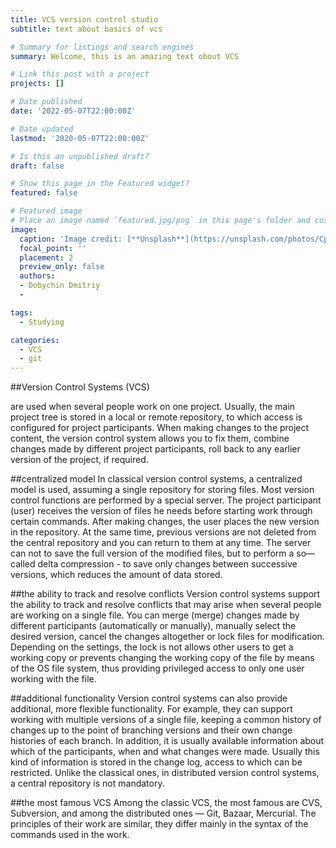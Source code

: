 ```yaml
---
title: VCS version control studio
subtitle: text about basics of vcs

# Summary for listings and search engines
summary: Welcome, this is an amazing text obout VCS

# Link this post with a project
projects: []

# Date published
date: '2022-05-07T22:00:00Z'

# Date updated
lastmod: '2020-05-07T22:00:00Z'

# Is this an unpublished draft?
draft: false

# Show this page in the Featured widget?
featured: false

# Featured image
# Place an image named `featured.jpg/png` in this page's folder and customize its options here.
image:
  caption: 'Image credit: [**Unsplash**](https://unsplash.com/photos/CpkOjOcXdUY)'
  focal_point: ''
  placement: 2
  preview_only: false
  authors:
  - Dobychin Dmitriy
  - 

tags:
  - Studying

categories:
  - VCS
  - git
---
```


##Version Control Systems (VCS) 

are used when several people work on one project. Usually, the main project tree is stored in a local or remote repository, to which access is configured for project participants. When making changes to the project content, the version control system allows you to fix them, combine changes made by different project participants, roll back to any earlier version of the project, if required.

##centralized model
In classical version control systems, a centralized model is used, assuming a single repository for storing files. Most version control functions are performed by a special server. The project participant (user) receives the version of files he needs before starting work through certain commands. After making changes, the user places the new version in the repository. At the same time, previous versions are not deleted from the central repository and you can return to them at any time. The server can not to save the full version of the modified files, but to perform a so—called delta compression - to save only changes between successive versions, which reduces the amount of data stored. 

##the ability to track and resolve conflicts 
Version control systems support the ability to track and resolve conflicts that may arise when several people are working on a single file. You can merge (merge) changes made by different participants (automatically or manually), manually select the desired version, cancel the changes altogether or lock files for modification. Depending on the settings, the lock is not allows other users to get a working copy or prevents changing the working copy of the file by means of the OS file system, thus providing privileged access to only one user working with the file. 

##additional functionality 
Version control systems can also provide additional, more flexible functionality. For example, they can support working with multiple versions of a single file, keeping a common history of changes up to the point of branching versions and their own change histories of each branch. In addition, it is usually available information about which of the participants, when and what changes were made. Usually this kind of information is stored in the change log, access to which can be restricted. Unlike the classical ones, in distributed version control systems, a central repository is not mandatory. 

##the most famous VCS 
Among the classic VCS, the most famous are CVS, Subversion, and among the distributed ones — Git, Bazaar, Mercurial. The principles of their work are similar, they differ mainly in the syntax of the commands used in the work.

